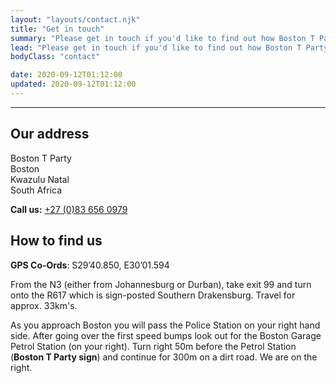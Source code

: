 ```yaml
---
layout: "layouts/contact.njk"
title: "Get in touch"
summary: "Please get in touch if you'd like to find out how Boston T Party could help you."
lead: "Please get in touch if you'd like to find out how Boston T Party could help you. Just complete the form below."
bodyClass: "contact"

date: 2020-09-12T01:12:00
updated: 2020-09-12T01:12:00
---
```


---

## Our address

Boston T Party  
Boston  
Kwazulu Natal  
South Africa

**Call us:** <a href="tel:27-83-6560979">+27 (0)83 656 0979</a>

## How to find us

**GPS Co-Ords**: S29&rsquo;40.850, E30&rsquo;01.594

From the N3 (either from Johannesburg or Durban), take exit 99 and turn onto the R617 which is sign-posted Southern Drakensburg. Travel for approx. 33km&#39;s.

As you approach Boston you will pass the Police Station on your right hand side. After going over the first speed bumps look out for the Boston Garage Petrol Station (on your right). Turn right 50m before the Petrol Station (<strong>Boston T Party sign</strong>) and continue for 300m on a dirt road. We are on the right.
